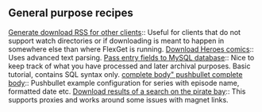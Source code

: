 ## General purpose recipes

 [Generate download RSS for other clients](/Cookbook/MakeRssForDownload)::
 Useful for clients that do not support watch directories or if downloading is meant to happen in somewhere else than where FlexGet is running.
 [Download Heroes comics](/Cookbook/HeroesComics)::
 Uses advanced text parsing.
 [Pass entry fields to MySQL database](/Cookbook/mysql_input)::
 Nice to keep track of what you have processed and later archival purposes. Basic tutorial, contains SQL syntax only.
 [complete body" pushbullet complete body](/"Cookbook/pushbullet)::
 Pushbullet example configuration for series with episode name, formatted date etc.
 [Download results of a search on the pirate bay](/Cookbook/thepiratebay)::
This supports proxies and works around some issues with magnet links.